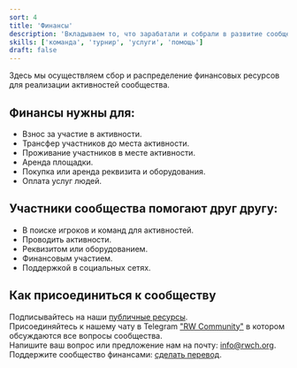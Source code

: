 ```yaml
---
sort: 4
title: 'Финансы'
description: 'Вкладываем то, что зарабатали и собрали в развитие сообщества. Помогаем с финансированием интересных активностей.'
skills: ['команда', 'турнир', 'услуги', 'помощь']
draft: false
---
```


Здесь мы осуществляем сбор и распределение финансовых ресурсов для реализации активностей сообщества.

## Финансы нужны для:

- Взнос за участие в активности.
- Трансфер участников до места активности.
- Проживание участников в месте активности.
- Аренда площадки.
- Покупка или аренда реквизита и оборудования.
- Оплата услуг людей.

## Участники сообщества помогают друг другу:

- В поиске игроков и команд для активностей.
- Проводить активности.
- Реквизитом или оборудованием.
- Финансовым участием.
- Поддержкой в социальных сетях.

## Как присоединиться к сообществу

Подписывайтесь на наши [публичные ресурсы](/#community).<br />
Присоединяйтесь к нашему чату в Telegram <a href="https://t.me/rw_community" target="_blank">"RW Community"</a> в котором обсуждаются все вопросы сообщества.<br />
Напишите ваш вопрос или предложение нам на почту: [info@rwch.org](mailto:info@rwch.org).<br />
Поддержите сообщество финансами: <a href="/support">сделать перевод</a>.
